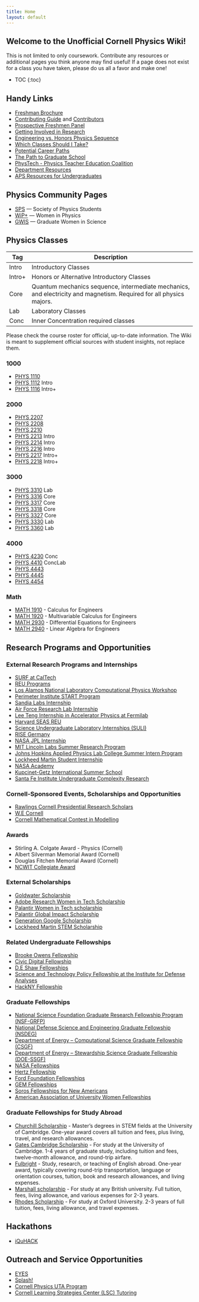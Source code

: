 ```yaml
---
title: Home
layout: default
---
```

<link rel="stylesheet" href="main.css">

## Welcome to the Unofficial Cornell Physics Wiki!

This is not limited to only coursework. Contribute any resources or additional pages you think anyone may find useful! If a page does not exist for a class you have taken, please do us all a favor and make one!

* TOC
{:toc}

## Handy Links

- [Freshman Brochure](https://cornell.app.box.com/s/z6c279yo0r3kp8hzskgmvqyqhli8wemf)
- [Contributing Guide](/contributing_guide.html) and [Contributors](/contributors.html)
- [Prospective Freshmen Panel](https://drive.google.com/file/d/1H8pdaKa5sEt5G8hvo-V2zcQc2HdVRFnf/view?usp=sharing)
- [Getting Involved in Research](https://docs.google.com/presentation/d/1T_JWGTbslsuo953fDwLijQ_krZxoutNPhexjozLt3G8/edit?usp=sharing)
- [Engineering vs. Honors Physics Sequence](/engineering_vs_honors.html)
- [Which Classes Should I Take?](/which_class.html)
- [Potential Career Paths](/career_paths.html)
- [The Path to Graduate School](/grad_school.html)
- [PhysTech - Physics Teacher Education Coalition](http://phystec.physics.cornell.edu)
- [Department Resources](https://physics.cornell.edu/general-resources)
- [APS Resources for Undergraduates](https://www.aps.org/programs/education/undergrad/students/)

## Physics Community Pages

- [SPS](https://www.spscornell.org) — Society of Physics Students
- [WiP+](https://physics.cornell.edu/women-in-physics) — Women in Physics
- [GWIS](https://gwiscornell.wordpress.com) — Graduate Women in Science

## Physics Classes

| Tag                            | Description                               |
| ------------------------------ | ----------------------------------------- |
| <span class="tag ml-1/2">Intro</span>  | Introductory Classes |
| <span class="tag ml-1/2">Intro+</span> | Honors or Alternative Introductory Classes |
| <span class="tag ml-1/2">Core</span> | Quantum mechanics sequence, intermediate mechanics, and electricity and magnetism. Required for all physics majors. |
| <span class="tag ml-1/2">Lab</span> | Laboratory Classes |
| <span class="tag ml-1/2">Conc</span> | Inner Concentration required classes |

Please check the course roster for official, up-to-date information. The Wiki is meant to supplement official sources with student insights, not replace them.

### 1000

- [PHYS 1110](/classes/PHYS1110.html)
- [PHYS 1112](/classes/PHYS1112.html) <span class="tag">Intro</span>
- [PHYS 1116](/classes/PHYS1116.html) <span class="tag">Intro+</span>

### 2000

- [PHYS 2207](/classes/PHYS2207.html)
- [PHYS 2208](/classes/PHYS2207.html)
- [PHYS 2210](/classes/PHYS2210.html)
- [PHYS 2213](/classes/PHYS2213.html) <span class="tag">Intro</span>
- [PHYS 2214](/classes/PHYS2214.html) <span class="tag">Intro</span>
- [PHYS 2216](/classes/PHYS2216.html) <span class="tag">Intro</span>
- [PHYS 2217](/classes/PHYS2217.html) <span class="tag">Intro+</span>
- [PHYS 2218](/classes/PHYS2218.html) <span class="tag">Intro+</span>

### 3000

- [PHYS 3310](/classes/PHYS3310.html) <span class="tag">Lab</span>
- [PHYS 3316](/classes/PHYS3316.html) <span class="tag">Core</span>
- [PHYS 3317](/classes/PHYS3317.html) <span class="tag">Core</span>
- [PHYS 3318](/classes/PHYS3318.html) <span class="tag">Core</span>
- [PHYS 3327](/classes/PHYS3327.html) <span class="tag">Core</span>
- [PHYS 3330](/classes/PHYS3330.html) <span class="tag">Lab</span>
- [PHYS 3360](/classes/PHYS3360.html) <span class="tag">Lab</span>

### 4000
- [PHYS 4230](/classes/PHYS4230.html) <span class="tag">Conc</span>
- [PHYS 4410](/classes/PHYS4410.html) <span class="tag">Conc</span><span class="tag">Lab</span>
- [PHYS 4443](/classes/PHYS4443.html)
- [PHYS 4445](/classes/PHYS4445.html)  
- [PHYS 4454](/classes/PHYS4454.html)

### Math

- [MATH 1910](/classes/MATH1910.html) - Calculus for Engineers
- [MATH 1920](/classes/MATH1920.html) - Multivariable Calculus for Engineers
- [MATH 2930](/classes/MATH2930.html) - Differential Equations for Engineers
- [MATH 2940](/classes/MATH2940.html) - Linear Algebra for Engineers

## Research Programs and Opportunities

### External Research Programs and Internships
- [SURF at CalTech](https://sfp.caltech.edu/undergraduate-research/programs/surf)
- [REU Programs](https://www.nsf.gov/crssprgm/reu/list_result.jsp?unitid=69)
- [Los Alamos National Laboratory Computational Physics Workshop](https://www.lanl.gov/org/padwp/adx/computational-physics/summer-workshop/index.php)
- [Perimeter Institute START Program](https://perimeterinstitute.ca/psi-start-program)
- [Sandia Labs Internship](https://www.sandia.gov/careers/career-possibilities/students-and-postdocs/internships-co-ops/)
- [Air Force Research Lab Internship](https://www.griffissinstitute.org/who-we-work-with/afrl/summer-internship)
- [Lee Teng Internship in Accelerator Physics at Fermilab](https://internships.fnal.gov/lee-teng-undergraduate-internship/)
- [Harvard SEAS REU](https://www.seas.harvard.edu/office-education-outreach-community-programs/research-experience-undergraduates-reu)
- [Science Undergraduate Laboratory Internships (SULI)](https://science.osti.gov/wdts/suli)
- [RISE Germany](https://www.daad.de/rise/en/rise-germany/)
- [NASA JPL Internship](https://www.jpl.nasa.gov/edu/intern/)
- [MIT Lincoln Labs Summer Research Program](https://www.ll.mit.edu/careers/student-opportunities/summer-research-program)
- [Johns Hopkins Applied Physics Lab College Summer Intern Program](https://www.jhuapl.edu/careers/internships)
- [Lockheed Martin Student Internship](https://www.lockheedmartinjobs.com/college-students)
- [NASA Academy](https://www.academyapp.com)
- [Kupcinet-Getz International Summer School](https://www.weizmann.ac.il/feinberg/admissions/kupcinet-getz-international-summer-school/about-program-0)
- [Santa Fe Institute Undergraduate Complexity Research](https://www.santafe.edu/engage/learn/programs/undergraduate-complexity-research)

### Cornell-Sponsored Events, Scholarships and Opportunities
- [Rawlings Cornell Presidential Research Scholars](https://scl.cornell.edu/get-involved/cornell-commitment/rawlings-cornell-presidential-research-scholars)
- [W.E Cornell](https://crea.cornell.edu/project/w-e-cornell/)
- [Cornell Mathematical Contest in Modelling](https://e.math.cornell.edu/sites/mcm/)

### Awards
- Stirling A. Colgate Award - Physics (Cornell)
- Albert Silverman Memorial Award (Cornell)
- Douglas Fitchen Memorial Award (Cornell)
- [NCWIT Collegiate Award](https://www.aspirations.org/award-programs/aic-collegiate-award)

### External Scholarships
- [Goldwater Scholarship](https://goldwaterscholarship.gov)
- [Adobe Research Women in Tech Scholarship](https://research.adobe.com/scholarship/)
- [Palantir Women in Tech scholarship](https://www.palantir.com/careers/students/scholarship/wit-north-america/)
- [Palantir Global Impact Scholarship](https://www.palantir.com/careers/students/scholarship/global-impact/)
- [Generation Google Scholarship](https://buildyourfuture.withgoogle.com/scholarships/generation-google-scholarship/)
- [Lockheed Martin STEM Scholarship](https://www.lockheedmartin.com/en-us/who-we-are/communities/stem-education/lm-scholarship-program.html)

### Related Undergraduate Fellowships
- [Brooke Owens Fellowship](http://www.brookeowensfellowship.org)
- [Civic Digital Fellowship](https://www.codingitforward.com/summer-fellowships)
- [D.E Shaw Fellowships](https://fellowships.deshaw.com)
- [Science and Technology Policy Fellowship at the Institute for Defense Analyses](https://www.ida.org/en/careers/students-and-recent-graduates/summer-associate-internships-and-fellowships/science-policy-fellowship)
- [HackNY Fellowship](https://hackny.org/fellows-program)

### Graduate Fellowships
- [National Science Foundation Graduate Research Fellowship Program (NSF-GRFP)](https://www.nsfgrfp.org)
- [National Defense Science and Engineering Graduate Fellowship (NSDEG)](https://ndseg.sysplus.com)
- [Department of Energy – Computational Science Graduate Fellowship (CSGF)](https://www.krellinst.org/csgf/)
- [Department of Energy – Stewardship Science Graduate Fellowship (DOE-SSGF)](https://www.krellinst.org/ssgf/about-doe-nnsa-ssgf)
- [NASA Fellowships](https://science.nasa.gov/learners/learner-opportunities#grad)
- [Hertz Fellowship](https://www.hertzfoundation.org)
- [Ford Foundation Fellowships](https://sites.nationalacademies.org/PGA/FordFellowships/index.htm)
- [GEM Fellowships](https://www.gemfellowship.org/gem-fellowship-program/)
- [Soros Fellowships for New Americans](https://www.pdsoros.org)
- [American Association of University Women Fellowships](https://www.aauw.org/resources/programs/fellowships-grants/)

### Graduate Fellowships for Study Abroad
- [Churchill Scholarship](https://scl.cornell.edu/get-involved/career-services/graduate-and-professional-study/fellowships/prestigious-fellowships/fellowship-competitions/churchill-scholarship) - Master’s degrees in STEM fields at the University of Cambridge. One-year award covers all tuition and fees, plus living, travel, and research allowances.
- [Gates Cambridge Scholarship](https://scl.cornell.edu/get-involved/career-services/graduate-and-professional-study/fellowships/prestigious-fellowships/fellowship-competitions/gates-cambridge-scholarship) - For study at the University of Cambridge. 1-4 years of graduate study, including tuition and fees, twelve-month allowance, and round-trip airfare.
- [Fulbright](https://scl.cornell.edu/get-involved/career-services/graduate-and-professional-study/fellowships/prestigious-fellowships/fellowship-competitions/fulbright-scholarship) - Study, research, or teaching of English abroad. One-year award, typically covering round-trip transportation, language or orientation courses, tuition, book and research allowances, and living expenses.
- [Marshall scholarship](https://scl.cornell.edu/get-involved/career-services/graduate-and-professional-study/fellowships/prestigious-fellowships/fellowship-competitions/marshall-scholarship) - For study at any British university. Full tuition, fees, living allowance, and various expenses for 2-3 years.
- [Rhodes Scholarship](https://scl.cornell.edu/get-involved/career-services/graduate-and-professional-study/fellowships/prestigious-fellowships/fellowship-competitions/rhodes-scholarship) - For study at Oxford University. 2-3 years of full tuition, fees, living allowance, and travel expenses.

## Hackathons

- [iQuHACK](https://www.iquise.mit.edu/iQuHACK/2022-01-28)

## Outreach and Service Opportunities

- [EYES](https://sites.google.com/site/cornelleyes/)
- [Splash!](https://cornell.learningu.org)
- [Cornell Physics UTA Program](https://physics.cornell.edu/undergraduate-teaching-assistant-program)
- [Cornell Learning Strategies Center (LSC) Tutoring](https://lsc.cornell.edu)